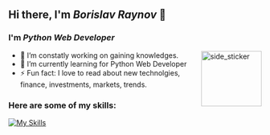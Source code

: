 ## Hi there, I'm *Borislav Raynov* 👋
### I'm ***Python Web Developer***


<img align="right" width=120px height=110px alt="side_sticker" src="https://media3.giphy.com/media/U4FkC2VqpeNRHjTDQ5/giphy.gif" />

- 🔭 I’m constatly working on gaining knowledges.
- 🌱 I’m currently learning for Python Web Developer
- ⚡ Fun fact: I love to read about new technolgies, financе, investments, markets, trends.


### Here are some of my skills:
[![My Skills](https://skillicons.dev/icons?i=py,django,postgres,docker,sqlite,vscode,js,css,html,postman&theme=dark)](https://github.com/BorislavRaynov)

